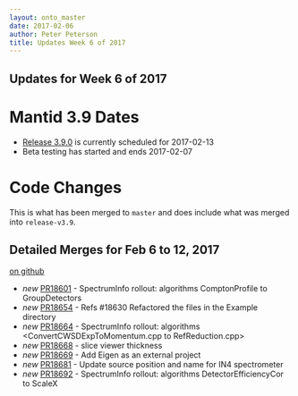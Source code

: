 ```yaml
---
layout: onto_master
date: 2017-02-06
author: Peter Peterson
title: Updates Week 6 of 2017
---
```

Updates for Week 6 of 2017
--------------------------

Mantid 3.9 Dates
================

* [Release 3.9.0](https://github.com/mantidproject/mantid/milestone/59) is currently scheduled for 2017-02-13
* Beta testing has started and ends 2017-02-07

Code Changes
============

This is what has been merged to `master` and does include what was merged into `release-v3.9`.

Detailed Merges for Feb 6 to 12, 2017
-------------------------------------
[on github](https://github.com/mantidproject/mantid/pulls?q=is%3Apr+merged%3A2017-02-07..2017-02-12)

* *new* [PR18601](https://github.com/mantidproject/mantid/pull/18601) - SpectrumInfo rollout: algorithms ComptonProfile to GroupDetectors
* *new* [PR18654](https://github.com/mantidproject/mantid/pull/18654) - Refs #18630 Refactored the files in the Example directory
* *new* [PR18664](https://github.com/mantidproject/mantid/pull/18664) - SpectrumInfo rollout: algorithms <ConvertCWSDExpToMomentum.cpp to RefReduction.cpp>
* *new* [PR18668](https://github.com/mantidproject/mantid/pull/18668) - slice viewer thickness
* *new* [PR18669](https://github.com/mantidproject/mantid/pull/18669) - Add Eigen as an external project
* *new* [PR18681](https://github.com/mantidproject/mantid/pull/18681) - Update source position and name for IN4 spectrometer
* *new* [PR18692](https://github.com/mantidproject/mantid/pull/18692) - SpectrumInfo rollout: algorithms DetectorEfficiencyCor to ScaleX

